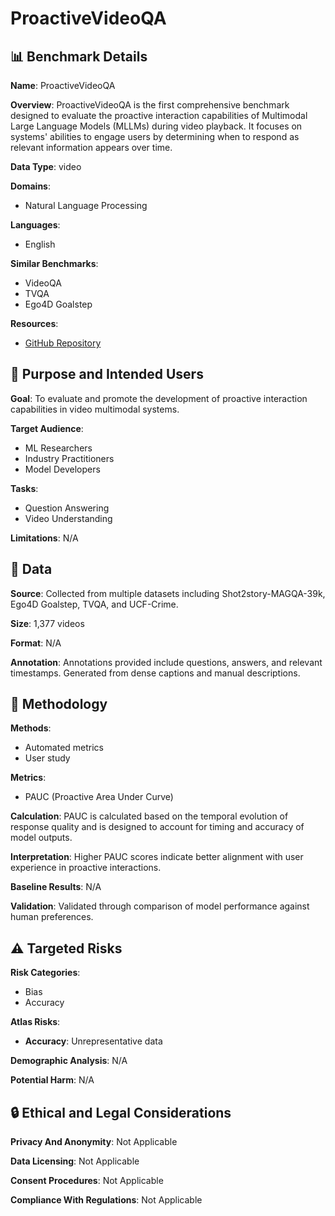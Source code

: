 # ProactiveVideoQA

## 📊 Benchmark Details

**Name**: ProactiveVideoQA

**Overview**: ProactiveVideoQA is the first comprehensive benchmark designed to evaluate the proactive interaction capabilities of Multimodal Large Language Models (MLLMs) during video playback. It focuses on systems' abilities to engage users by determining when to respond as relevant information appears over time.

**Data Type**: video

**Domains**:
- Natural Language Processing

**Languages**:
- English

**Similar Benchmarks**:
- VideoQA
- TVQA
- Ego4D Goalstep

**Resources**:
- [GitHub Repository](https://github.com/yellow-binary-tree/ProactiveVideoQA)

## 🎯 Purpose and Intended Users

**Goal**: To evaluate and promote the development of proactive interaction capabilities in video multimodal systems.

**Target Audience**:
- ML Researchers
- Industry Practitioners
- Model Developers

**Tasks**:
- Question Answering
- Video Understanding

**Limitations**: N/A

## 💾 Data

**Source**: Collected from multiple datasets including Shot2story-MAGQA-39k, Ego4D Goalstep, TVQA, and UCF-Crime.

**Size**: 1,377 videos

**Format**: N/A

**Annotation**: Annotations provided include questions, answers, and relevant timestamps. Generated from dense captions and manual descriptions.

## 🔬 Methodology

**Methods**:
- Automated metrics
- User study

**Metrics**:
- PAUC (Proactive Area Under Curve)

**Calculation**: PAUC is calculated based on the temporal evolution of response quality and is designed to account for timing and accuracy of model outputs.

**Interpretation**: Higher PAUC scores indicate better alignment with user experience in proactive interactions.

**Baseline Results**: N/A

**Validation**: Validated through comparison of model performance against human preferences.

## ⚠️ Targeted Risks

**Risk Categories**:
- Bias
- Accuracy

**Atlas Risks**:
- **Accuracy**: Unrepresentative data

**Demographic Analysis**: N/A

**Potential Harm**: N/A

## 🔒 Ethical and Legal Considerations

**Privacy And Anonymity**: Not Applicable

**Data Licensing**: Not Applicable

**Consent Procedures**: Not Applicable

**Compliance With Regulations**: Not Applicable
